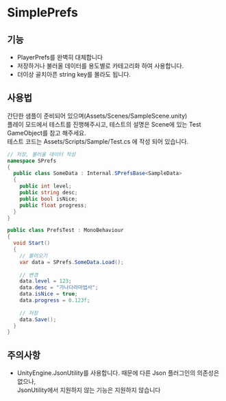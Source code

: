 # SimplePrefs
## 기능
* PlayerPrefs를 완벽히 대체합니다
* 저장하거나 불러올 데이터를 용도별로 카테고리화 하여 사용합니다.
* 더이상 골치아픈 string key를 몰라도 됩니다.

## 사용법
간단한 샘플이 준비되어 있으며(Assets/Scenes/SampleScene.unity)  
플레이 모드에서 테스트를 진행해주시고, 테스트의 설명은 Scene에 있는 Test GameObject를 참고 해주세요.  
테스트 코드는 Assets/Scripts/Sample/Test.cs 에 작성 되어 있습니다.

```C#
// 저장, 불러올 데이터 작성
namespace SPrefs
{
  public class SomeData : Internal.SPrefsBase<SampleData>
  {
    public int level;
    public string desc;
    public bool isNice;
    public float progress;
  }
}

public class PrefsTest : MonoBehaviour
{
  void Start()
  {
    // 불러오기
    var data = SPrefs.SomeData.Load();
    
    // 변경
    data.level = 123;
    data.desc = "가나다라마법사";
    data.isNice = true;
    data.progress = 0.123f;
    
    // 저장
    data.Save();
  }
}
```

## 주의사항
* UnityEngine.JsonUtility를 사용합니다. 때문에 다른 Json 플러그인의 의존성은 없으나,  
JsonUtility에서 지원하지 않는 기능은 지원하지 않습니다
